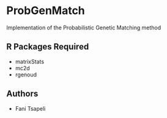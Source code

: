 # ProbGenMatch
Implementation of the Probabilistic Genetic Matching method

## R Packages Required
* matrixStats
* mc2d
* rgenoud

## Authors

* Fani Tsapeli
